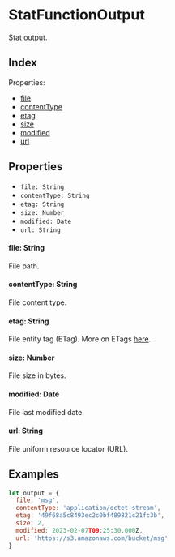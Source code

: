 
# StatFunctionOutput


Stat output.

## Index



Properties:

- [file](#file-string)
- [contentType](#contenttype-string)
- [etag](#etag-string)
- [size](#size-number)
- [modified](#modified-date)
- [url](#url-string)



## Properties

- `file: String`
- `contentType: String`
- `etag: String`
- `size: Number`
- `modified: Date`
- `url: String`


#### file: String

File path.






#### contentType: String

File content type.






#### etag: String

File entity tag (ETag). More on ETags [here](https://developer.mozilla.org/en-US/docs/Web/HTTP/Headers/ETag).






#### size: Number

File size in bytes.






#### modified: Date

File last modified date.






#### url: String

File uniform resource locator (URL).





## Examples

```js
let output = {
  file: 'msg',
  contentType: 'application/octet-stream',
  etag: '49f68a5c8493ec2c0bf489821c21fc3b',
  size: 2,
  modified: 2023-02-07T09:25:30.000Z,
  url: 'https://s3.amazonaws.com/bucket/msg'
}
```
